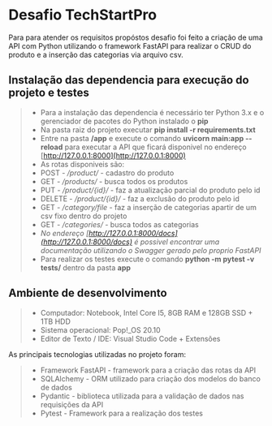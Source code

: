 # Desafio TechStartPro

Para para atender os requisitos propóstos desafio foi feito a criação de uma API com Python utilizando o framework FastAPI para realizar o CRUD do produto e a inserção das categorias via arquivo csv.

## Instalação das dependencia para execução do projeto e testes
>  * Para a instalação das dependencia é necessário ter Python 3.x e o gerenciador de pacotes do Python instalado o **pip**
>  * Na pasta raiz do projeto executar **pip install -r requirements.txt**
>  * Entre na pasta **/app** e execute o comando **uvicorn main:app --reload** para executar a API que ficará disponivel no endereço [http://127.0.0.1:8000](http://127.0.0.1:8000)
>  *  As rotas disponiveis são:
>  *  POST - */product/* - cadastro do produto
>  *  GET - */products/* - busca todos os produtos
>  *  PUT - */product/{id}/* - faz a atualização parcial do produto pelo id
>  *  DELETE - */product/{id}/* - faz a exclusão do produto pelo id
>  *  GET - */category/file* - faz a inserção de categorias apartir de um csv fixo dentro do projeto
>  *  GET - */categories/* - busca todos as categorias
>  *  *No endereço [http://127.0.0.1:8000/docs](http://127.0.0.1:8000/docs) é possivel encontrar uma documentação utilizando o Swagger gerado pelo proprio FastAPI*
>  * Para realizar os testes execute o comando **python -m pytest -v tests/** dentro da pasta **app**

## Ambiente de desenvolvimento
>  * Computador: Notebook, Intel Core I5, 8GB RAM e 128GB SSD + 1TB HDD
>  * Sistema operacional: Pop!_OS 20.10
>  * Editor de Texto / IDE: Visual Studio Code + Extensões

As principais tecnologias utilizadas no projeto foram:
>  * Framework FastAPI - framework para a criação das rotas da API
>  * SQLAlchemy - ORM utilizado para criação dos modelos do banco de dados
>  * Pydantic - biblioteca utilizada para a validação de dados nas requisições da API
>  * Pytest - Framework para a realização dos testes




